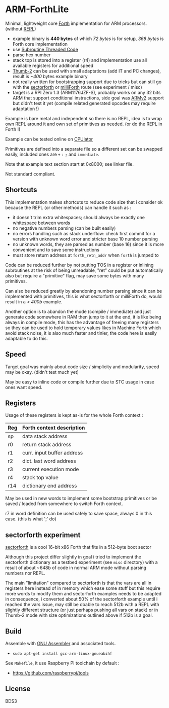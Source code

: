 # ARM-ForthLite

Minimal, lightweight core [Forth](https://en.wikipedia.org/wiki/Forth_(programming_language)) implementation for ARM processors. (without [REPL](https://en.wikipedia.org/wiki/Read%E2%80%93eval%E2%80%93print_loop))

* example binary is **440 bytes** of which *72 bytes* is for setup, *368 bytes* is Forth core implementation
* use [Subroutine Threaded Code](https://www.bradrodriguez.com/papers/moving1.htm)
* parse hex number
* stack top is stored into a register (r4) and implementation use all available registers for additional speed
* [Thumb-2](https://en.wikipedia.org/wiki/ARM_architecture_family#Thumb-2) can be used with small adaptations (add IT and PC changes), result is *~400* bytes example binary
* not really written for bootstrapping support due to tricks but can still go with the [sectorforth](https://github.com/cesarblum/sectorforth) or [milliForth](https://github.com/fuzzballcat/milliForth) route (see experiment / misc)
* target is a RPI Zero 1.3 (ARM1176JZF-S), probably works on any 32 bits ARM that support conditional instructions, side goal was [ARMv2](https://en.wikichip.org/wiki/arm/armv2) support but didn't test it yet (compile related generated opcodes may require adaptation !)

Example is bare metal and independent so there is no REPL, idea is to wrap own REPL around it and own set of primitives as needed. (or do the REPL in Forth !)

Example can be tested online on [CPUlator](https://cpulator.01xz.net/?sys=arm)

Primitives are defined into a separate file so a different set can be swapped easily, included ones are `+` `:` `;` and `immediate`.

Note that example text section start at 0x8000; see linker file.

Not standard compliant.

## Shortcuts

This implementation makes shortcuts to reduce code size that i consider ok because the REPL (or other methods) can handle it such as :

* it doesn't trim extra whitespaces; should always be exactly one whitespace between words
* no negative numbers parsing (can be built easily)
* no errors handling such as stack underflow: check first commit for a version with unknown word error and stricter base 10 number parsing
* no unknown words, they are parsed as number (base 16) since it is more convenient and to save some instructions
* must store return address at `forth_retn_addr` when `forth` is jumped to

Code can be reduced further by not putting TOS in a register or inlining subroutines at the risk of being unreadable, "ret" could be put automatically also but require a "primitive" flag, may save some bytes with many primitives.

Can also be reduced greatly by abandoning number parsing since it can be implemented with primitives, this is what sectorforth or milliForth do, would result in a *< 400b* example.

Another option is to abandon the mode (compile / immediate) and just generate code somewhere in RAM then jump to it at the end, it is like being always in compile mode, this has the advantage of freeing many registers so they can be used to hold temporary values likes in Machine Forth which avoid stack noise, it is also much faster and tinier, the code here is easily adaptable to do this.

## Speed

Target goal was mainly about code size / simplicity and modularity, speed may be okay. (didn't test much yet)

May be easy to inline code or compile further due to STC usage in case ones want speed.

## Registers

Usage of these registers is kept as-is for the whole Forth context :

| Reg | Forth context description |
| --- | --- |
| sp | data stack address |
| r0 | return stack address |
| r1 | curr. input buffer address |
| r2 | dict. last word address |
| r3 | current execution mode |
| r4 | stack top value |
| r14 | dictionary end address |

May be used in new words to implement some bootstrap primitives or be saved / loaded from somewhere to switch Forth context.

r7 in word definition can be used safely to save space, always 0 in this case. (this is what ';' do)

## sectorforth experiment

[sectorforth](https://github.com/cesarblum/sectorforth/tree/master) is a cool 16-bit x86 Forth that fits in a 512-byte boot sector

Although this project differ slightly in goal i tried to implement the sectorforth dictionary as a testbed experiment (see `misc` directory) with a result of about ~648b of code in normal ARM mode without parsing numbers nor REPL.

The main "limitation" compared to sectorforth is that the vars are all in registers here instead of in memory which ease some stuff but this require more words to modify them and sectorforth examples needs to be adapted in consequence, i converted about 50% of the sectorforth example until i reached the vars issue, may still be doable to reach 512b with a REPL with slightly different structure (or just perhaps pushing all vars on stack) or in Thumb-2 mode with size optimizations outlined above if 512b is a goal.

## Build

Assemble with [GNU Assembler](https://en.wikipedia.org/wiki/GNU_Assembler) and associated tools.

* `sudo apt-get install gcc-arm-linux-gnueabihf`

See `Makefile`, it use Raspberry PI toolchain by default :

* https://github.com/raspberrypi/tools

## License

BDS3
